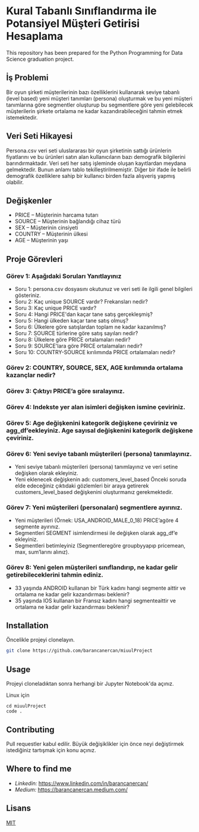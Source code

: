 # Kural Tabanlı Sınıflandırma ile Potansiyel Müşteri Getirisi Hesaplama

This repository has been prepared for the Python Programming for Data Science graduation project.


## İş Problemi

Bir oyun şirketi müşterilerinin bazı özelliklerini kullanarak seviye tabanlı (level based) yeni müşteri tanımları (persona) oluşturmak ve bu yeni müşteri tanımlarına göre segmentler oluşturup bu segmentlere göre yeni gelebilecek müşterilerin şirkete ortalama ne kadar kazandırabileceğini tahmin etmek istemektedir.

## Veri Seti Hikayesi

Persona.csv veri seti uluslararası bir oyun şirketinin sattığı ürünlerin fiyatlarını ve bu
ürünleri satın alan kullanıcıların bazı demografik bilgilerini barındırmaktadır. Veri
seti her satış işleminde oluşan kayıtlardan meydana gelmektedir. Bunun anlamı
tablo tekilleştirilmemiştir. Diğer bir ifade ile belirli demografik özelliklere sahip bir
kullanıcı birden fazla alışveriş yapmış olabilir.

## Değişkenler

- PRICE – Müşterinin harcama tutarı
- SOURCE – Müşterinin bağlandığı cihaz türü
- SEX – Müşterinin cinsiyeti
- COUNTRY – Müşterinin ülkesi
- AGE – Müşterinin yaşı

## Proje Görevleri

### Görev 1: Aşağıdaki Soruları Yanıtlayınız
- Soru 1: persona.csv dosyasını okutunuz ve veri seti ile ilgili genel bilgileri gösteriniz. 
- Soru 2: Kaç unique SOURCE vardır? Frekansları nedir? 
- Soru 3: Kaç unique PRICE vardır? 
- Soru 4: Hangi PRICE'dan kaçar tane satış gerçekleşmiş? 
- Soru 5: Hangi ülkeden kaçar tane satış olmuş? 
- Soru 6: Ülkelere göre satışlardan toplam ne kadar kazanılmış? 
- Soru 7: SOURCE türlerine göre satış sayıları nedir? 
- Soru 8: Ülkelere göre PRICE ortalamaları nedir? 
- Soru 9: SOURCE'lara göre PRICE ortalamaları nedir? 
- Soru 10: COUNTRY-SOURCE kırılımında PRICE ortalamaları nedir?

### Görev 2: COUNTRY, SOURCE, SEX, AGE kırılımında ortalama kazançlar nedir?
### Görev 3: Çıktıyı PRICE’a göre sıralayınız.
### Görev 4: Indekste yer alan isimleri değişken ismine çeviriniz.
### Görev 5: Age değişkenini kategorik değişkene çeviriniz ve agg_df’eekleyiniz. Age sayısal değişkenini kategorik değişkene çeviriniz.

### Görev 6: Yeni seviye tabanlı müşterileri (persona) tanımlayınız.
- Yeni seviye tabanlı müşterileri (persona) tanımlayınız ve veri setine değişken olarak ekleyiniz. 
- Yeni eklenecek değişkenin adı: customers_level_based Önceki soruda elde edeceğiniz çıktıdaki gözlemleri bir araya getirerek customers_level_based değişkenini oluşturmanız gerekmektedir.

### Görev 7: Yeni müşterileri (personaları) segmentlere ayırınız.
- Yeni müşterileri (Örnek: USA_ANDROID_MALE_0_18) PRICE’agöre 4 segmente ayırınız. 
- Segmentleri SEGMENT isimlendirmesi ile değişken olarak agg_df’e ekleyiniz. 
- Segmentleri betimleyiniz (Segmentleregöre groupbyyapıp pricemean, max, sum’larını alınız).


### Görev 8: Yeni gelen müşterileri sınıflandırıp, ne kadar gelir getirebileceklerini tahmin ediniz.
- 33 yaşında ANDROID kullanan bir Türk kadını hangi segmente aittir ve ortalama ne kadar gelir kazandırması beklenir? 
- 35 yaşında IOS kullanan bir Fransız kadını hangi segmenteaittir ve ortalama ne kadar gelir kazandırması beklenir?

## Installation
Öncelikle projeyi clonelayın.

```bash
git clone https://github.com/barancanercan/miuulProject
```

## Usage 

Projeyi cloneladıktan sonra herhangi bir Jupyter Notebook'da açınız.

Linux için

```linux
cd miuulProject
code .
```
## Contributing

Pull requestler kabul edilir. Büyük değişiklikler için önce neyi değiştirmek istediğiniz tartışmak için konu açınız.

## Where to find me

- *Linkedin:* https://www.linkedin.com/in/barancanercan/
- *Medium:* https://barancanercan.medium.com/


## Lisans 

[MIT](https://choosealicense.com/licenses/mit/)
